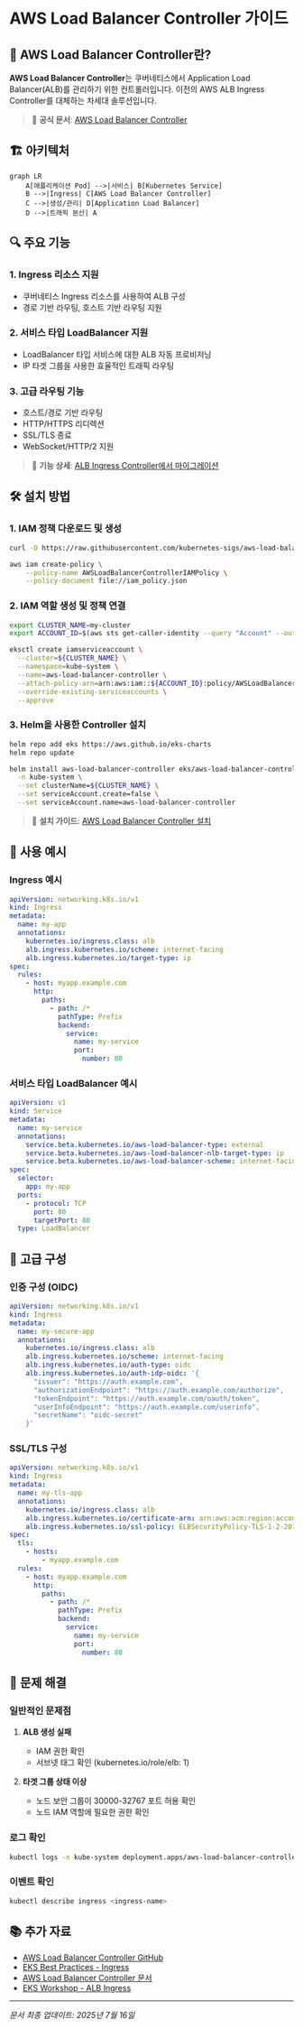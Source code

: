 # AWS Load Balancer Controller 가이드

## 📌 AWS Load Balancer Controller란?

**AWS Load Balancer Controller**는 쿠버네티스에서 Application Load Balancer(ALB)를 관리하기 위한 컨트롤러입니다. 이전의 AWS ALB Ingress Controller를 대체하는 차세대 솔루션입니다.

> 📘 **공식 문서**: [AWS Load Balancer Controller](https://docs.aws.amazon.com/eks/latest/userguide/aws-load-balancer-controller.html)

## 🏗 아키텍처

```mermaid
graph LR
    A[애플리케이션 Pod] -->|서비스| B[Kubernetes Service]
    B -->|Ingress| C[AWS Load Balancer Controller]
    C -->|생성/관리| D[Application Load Balancer]
    D -->|트래픽 분산| A
```

## 🔍 주요 기능

### 1. Ingress 리소스 지원
- 쿠버네티스 Ingress 리소스를 사용하여 ALB 구성
- 경로 기반 라우팅, 호스트 기반 라우팅 지원

### 2. 서비스 타입 LoadBalancer 지원
- LoadBalancer 타입 서비스에 대한 ALB 자동 프로비저닝
- IP 타겟 그룹을 사용한 효율적인 트래픽 라우팅

### 3. 고급 라우팅 기능
- 호스트/경로 기반 라우팅
- HTTP/HTTPS 리디렉션
- SSL/TLS 종료
- WebSocket/HTTP/2 지원

> 📘 **기능 상세**: [ALB Ingress Controller에서 마이그레이션](https://kubernetes-sigs.github.io/aws-load-balancer-controller/v2.4/guide/upgrade/migrate/)

## 🛠 설치 방법

### 1. IAM 정책 다운로드 및 생성

```bash
curl -O https://raw.githubusercontent.com/kubernetes-sigs/aws-load-balancer-controller/v2.4.4/docs/install/iam_policy.json

aws iam create-policy \
    --policy-name AWSLoadBalancerControllerIAMPolicy \
    --policy-document file://iam_policy.json
```

### 2. IAM 역할 생성 및 정책 연결

```bash
export CLUSTER_NAME=my-cluster
export ACCOUNT_ID=$(aws sts get-caller-identity --query "Account" --output text)

eksctl create iamserviceaccount \
  --cluster=${CLUSTER_NAME} \
  --namespace=kube-system \
  --name=aws-load-balancer-controller \
  --attach-policy-arn=arn:aws:iam::${ACCOUNT_ID}:policy/AWSLoadBalancerControllerIAMPolicy \
  --override-existing-serviceaccounts \
  --approve
```

### 3. Helm을 사용한 Controller 설치

```bash
helm repo add eks https://aws.github.io/eks-charts
helm repo update

helm install aws-load-balancer-controller eks/aws-load-balancer-controller \
  -n kube-system \
  --set clusterName=${CLUSTER_NAME} \
  --set serviceAccount.create=false \
  --set serviceAccount.name=aws-load-balancer-controller
```

> 📘 **설치 가이드**: [AWS Load Balancer Controller 설치](https://docs.aws.amazon.com/eks/latest/userguide/aws-load-balancer-controller.html)

## 📝 사용 예시

### Ingress 예시

```yaml
apiVersion: networking.k8s.io/v1
kind: Ingress
metadata:
  name: my-app
  annotations:
    kubernetes.io/ingress.class: alb
    alb.ingress.kubernetes.io/scheme: internet-facing
    alb.ingress.kubernetes.io/target-type: ip
spec:
  rules:
    - host: myapp.example.com
      http:
        paths:
          - path: /*
            pathType: Prefix
            backend:
              service:
                name: my-service
                port:
                  number: 80
```

### 서비스 타입 LoadBalancer 예시

```yaml
apiVersion: v1
kind: Service
metadata:
  name: my-service
  annotations:
    service.beta.kubernetes.io/aws-load-balancer-type: external
    service.beta.kubernetes.io/aws-load-balancer-nlb-target-type: ip
    service.beta.kubernetes.io/aws-load-balancer-scheme: internet-facing
spec:
  selector:
    app: my-app
  ports:
    - protocol: TCP
      port: 80
      targetPort: 80
  type: LoadBalancer
```

## 🔄 고급 구성

### 인증 구성 (OIDC)

```yaml
apiVersion: networking.k8s.io/v1
kind: Ingress
metadata:
  name: my-secure-app
  annotations:
    kubernetes.io/ingress.class: alb
    alb.ingress.kubernetes.io/scheme: internet-facing
    alb.ingress.kubernetes.io/auth-type: oidc
    alb.ingress.kubernetes.io/auth-idp-oidc: '{
      "issuer": "https://auth.example.com",
      "authorizationEndpoint": "https://auth.example.com/authorize",
      "tokenEndpoint": "https://auth.example.com/oauth/token",
      "userInfoEndpoint": "https://auth.example.com/userinfo",
      "secretName": "oidc-secret"
    }'
```

### SSL/TLS 구성

```yaml
apiVersion: networking.k8s.io/v1
kind: Ingress
metadata:
  name: my-tls-app
  annotations:
    kubernetes.io/ingress.class: alb
    alb.ingress.kubernetes.io/certificate-arn: arn:aws:acm:region:account:certificate/xxxx
    alb.ingress.kubernetes.io/ssl-policy: ELBSecurityPolicy-TLS-1-2-2017-01
spec:
  tls:
    - hosts:
        - myapp.example.com
  rules:
    - host: myapp.example.com
      http:
        paths:
          - path: /*
            pathType: Prefix
            backend:
              service:
                name: my-service
                port:
                  number: 80
```

## 🚨 문제 해결

### 일반적인 문제점

1. **ALB 생성 실패**
   - IAM 권한 확인
   - 서브넷 태그 확인 (kubernetes.io/role/elb: 1)
   
2. **타겟 그룹 상태 이상**
   - 노드 보안 그룹이 30000-32767 포트 허용 확인
   - 노드 IAM 역할에 필요한 권한 확인

### 로그 확인

```bash
kubectl logs -n kube-system deployment.apps/aws-load-balancer-controller
```

### 이벤트 확인

```bash
kubectl describe ingress <ingress-name>
```

## 📚 추가 자료

- [AWS Load Balancer Controller GitHub](https://github.com/kubernetes-sigs/aws-load-balancer-controller)
- [EKS Best Practices - Ingress](https://aws.github.io/aws-eks-best-practices/networking/ingress/)
- [AWS Load Balancer Controller 문서](https://kubernetes-sigs.github.io/aws-load-balancer-controller/v2.4/)
- [EKS Workshop - ALB Ingress](https://www.eksworkshop.com/beginner/130_exposing-service/ingress_controller_alb/)

---
*문서 최종 업데이트: 2025년 7월 16일*
